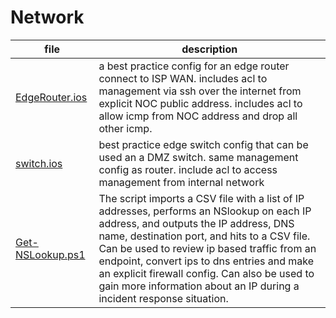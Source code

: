 # Network

| file | description |
|---|---|
|[EdgeRouter.ios](EdgeRouter.ios)| a best practice config for an edge router connect to ISP WAN. includes acl to management via ssh over the internet from explicit NOC public address. includes acl to allow icmp from NOC address and drop all other icmp.|
|[switch.ios](switch.ios)| best practice edge switch config that can be used an a DMZ switch. same management config as router. include acl to access management from internal network |
|[Get-NSLookup.ps1](Get-NSLookup.ps1)|The script imports a CSV file with a list of IP addresses, performs an NSlookup on each IP address, and outputs the IP address, DNS name, destination port, and hits to a CSV file. Can be used to review ip based traffic from an endpoint, convert ips to dns entries and make an explicit firewall config. Can also be used to gain more information about an IP during a incident response situation.  |
